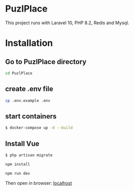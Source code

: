 # PuzlPlace

This project runs with Laravel 10, PHP 8.2, Redis and Mysql.

# Installation

## Go to PuzlPlace directory
```bash
cd PuzlPlace
```

## create .env file
```bash
cp .env.example .env
```

## start containers
```bash
$ docker-compose up -d --build
```

## Install Vue
```bash
$ php artisan migrate
```

```bash
npm install
```

```bash
npm run dev
```

Then open in browser:
[localhost](http://localhost)
